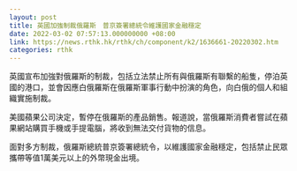 ```yaml
---
layout: post
title: 英國加強制裁俄羅斯　普京簽署總統令維護國家金融穩定
date: 2022-03-02 07:57:13.000000000 +08:00
link: https://news.rthk.hk/rthk/ch/component/k2/1636661-20220302.htm
categories: rthk
---
```


英國宣布加強對俄羅斯的制裁，包括立法禁止所有與俄羅斯有聯繫的船隻，停泊英國的港口，並會因應白俄羅斯在俄羅斯軍事行動中扮演的角色，向白俄的個人和組織實施制裁。

美國蘋果公司決定，暫停在俄羅斯的產品銷售。報道說，當俄羅斯消費者嘗試在蘋果網站購買手機或手提電腦，將收到無法交付貨物的信息。

面對多方制裁，俄羅斯總統普京簽署總統令，以維護國家金融穩定，包括禁止民眾攜帶等值1萬美元以上的外幣現金出境。
